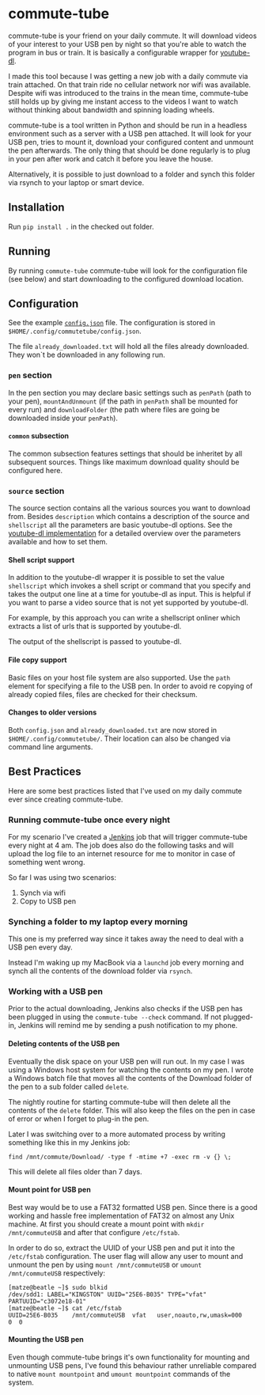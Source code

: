 # commute-tube

commute-tube is your friend on your daily commute. It will download videos of your interest to your USB pen by night so that you're able to watch the program in bus or train. It is basically a configurable wrapper for [youtube-dl](https://rg3.github.io/youtube-dl/).

I made this tool because I was getting a new job with a daily commute via train attached. On that train ride no cellular network nor wifi was available. Despite wifi was introduced to the trains in the mean time, commute-tube still holds up by giving me instant access to the videos I want to watch without thinking about bandwidth and spinning loading wheels.

commute-tube is a tool written in Python and should be run in a headless environment such as a server with a USB pen attached. It will look for your USB pen, tries to mount it, download your configured content and unmount the pen afterwards. The only thing that should be done regularly is to plug in your pen after work and catch it before you leave the house. 

Alternatively, it is possible to just download to a folder and synch this folder via rsynch to your laptop or smart device.

## Installation

Run `pip install .` in the checked out folder.

## Running

By running `commute-tube` commute-tube will look for the configuration file (see below) and start downloading to the configured download location.

## Configuration

See the example [`config.json`](config.example.json) file. The configuration is stored in `$HOME/.config/commutetube/config.json`.

The file `already_downloaded.txt` will hold all the files already downloaded. They won`t be downloaded in any following run.

### `pen` section

In the pen section you may declare basic settings such as `penPath` (path to your pen), `mountAndUnmount` (if the path in `penPath` shall be mounted for every run) and `downloadFolder` (the path where files are going be downloaded inside your `penPath`).

#### `common` subsection

The common subsection features settings that should be inheritet by all subsequent sources. Things like maximum download quality should be configured here.

### `source` section

The source section contains all the various sources you want to download from.  Besides `description` which contains a description of the source and `shellscript` all the parameters are basic youtube-dl options. See the [youtube-dl implementation](https://github.com/rg3/youtube-dl/blob/master/youtube_dl/YoutubeDL.py) for a detailed overview over the parameters available and how to set them.

#### Shell script support

In addition to the youtube-dl wrapper it is possible to set the value `shellscript` which invokes a shell script or command that you specify and takes the output one line at a time for youtube-dl as input. This is helpful if you want to parse a video source that is not yet supported by youtube-dl.

For example, by this approach you can write a shellscript onliner which extracts a list of urls that is supported by youtube-dl.

The output of the shellscript is passed to youtube-dl.

#### File copy support

Basic files on your host file system are also supported. Use the `path` element for specifying a file to the USB pen. In order to avoid re copying of already copied files, files are checked for their checksum.

#### Changes to older versions

Both `config.json` and `already_downloaded.txt` are now stored in `$HOME/.config/commutetube/`. Their location can also be changed via command line arguments.

## Best Practices

Here are some best practices listed that I've used on my daily commute ever since creating commute-tube.

### Running commute-tube once every night ###

For my scenario I've created a [Jenkins](https://jenkins.io/) job that will trigger commute-tube every night at 4 am. The job does also do the following tasks and will upload the log file to an internet resource for me to monitor in case of something went wrong.

So far I was using two scenarios:

1. Synch via wifi
2. Copy to USB pen

### Synching a folder to my laptop every morning

This one is my preferred way since it takes away the need to deal with a USB pen every day.

Instead I'm waking up my MacBook via a `launchd` job every morning and synch all the contents of the download folder via `rsynch`.

### Working with a USB pen

Prior to the actual downloading, Jenkins also checks if the USB pen has been plugged in using the `commute-tube --check` command. If not plugged-in, Jenkins will remind me by sending a push notification to my phone.

#### Deleting contents of the USB pen

Eventually the disk space on your USB pen will run out. In my case I was using a Windows host system for watching the contents on my pen. I wrote a Windows batch file that moves all the contents of the Download folder of the pen to a sub folder called `delete`.

The nightly routine for starting commute-tube will then delete all the contents of the `delete` folder. This will also keep the files on the pen in case of error or when I forget to plug-in the pen.

Later I was switching over to a more automated process by writing something like this in my Jenkins job:

`find /mnt/commute/Download/ -type f -mtime +7 -exec rm -v {} \;`

This will delete all files older than 7 days.

#### Mount point for USB pen

Best way would be to use a FAT32 formatted USB pen. Since there is a good working and hassle free implementation of FAT32 on almost any Unix machine. At first you should create a mount point with `mkdir /mnt/commuteUSB` and after that configure `/etc/fstab`.

In order to do so, extract the UUID of your USB pen and put it into the `/etc/fstab` configuration. The user flag will allow any user to mount and unmount the pen by using `mount /mnt/commuteUSB` or `umount /mnt/commuteUSB` respectively:

```shell
[matze@beatle ~]$ sudo blkid
/dev/sdd1: LABEL="KINGSTON" UUID="25E6-B035" TYPE="vfat" PARTUUID="c3072e18-01"
[matze@beatle ~]$ cat /etc/fstab
UUID=25E6-B035    /mnt/commuteUSB  vfat   user,noauto,rw,umask=000              0  0
```

#### Mounting the USB pen

Even though commute-tube brings it's own functionality for mounting and unmounting USB pens, I've found this behaviour rather unreliable compared to native `mount mountpoint` and `umount mountpoint` commands of the system. 
